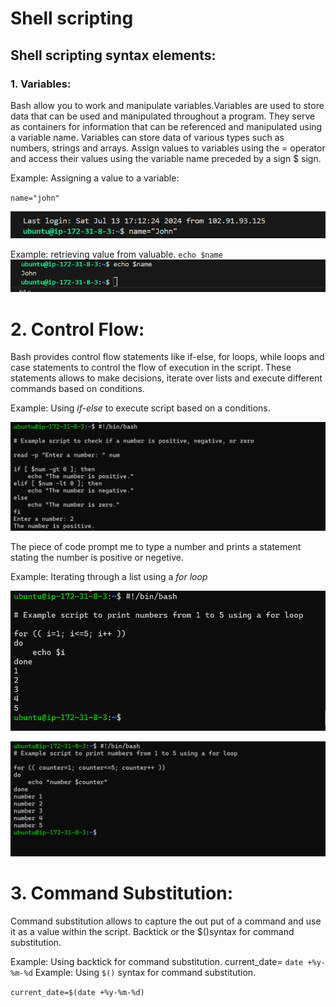 
# Shell scripting
## Shell scripting syntax elements: 
### 1. Variables: 
Bash allow you to work and manipulate variables.Variables are used to store data that can be used and manipulated throughout a program. They serve as containers for information that can be referenced and manipulated using a variable name.
Variables can store data of various types such as numbers, strings and arrays. Assign values to variables using the = operator and access their values using the variable name preceded by a sign $ sign.

Example: Assigning a value to a variable:

`name="john"`

![The image shows the value to variable](image/images/value.png)

Example: retrieving value from valuable.  `echo $name`
![The image shows the retrieving value](image/images/retrieving_value.png)


# 2. Control Flow:
Bash provides control flow statements like if-else, for loops, while loops and case statements to control the flow of execution in the script. These statements allows to make decisions, iterate over lists and execute different commands based on conditions. 

Example: Using *if-else* to execute script based on a conditions.

![The image shows the if-else to execute script](image/images/if-else.png)

The piece of code prompt me to type a number and prints a statement stating the number is positive or negetive.

Example: Iterating through a list using a *for loop*

![The image shows Iterating through a list using a for loop](image/images/for_loop.png)



![The image shows Iterating through a list using a for loop](image/images/for_loop2.png)


# 3. Command Substitution:
Command substitution allows to capture the out put of a command and use it as a value within the script. Backtick or the $()syntax for command substitution.

Example: Using backtick for command substitution.
current_date= `date +%y-%m-%d`
Example: Using `$()` syntax for command substitution.

`current_date=$(date +%y-%m-%d)`



